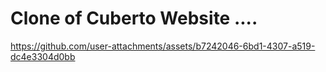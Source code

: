 # Clone of Cuberto Website ....


https://github.com/user-attachments/assets/b7242046-6bd1-4307-a519-dc4e3304d0bb

